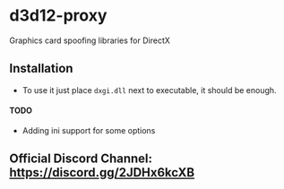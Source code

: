 # d3d12-proxy
Graphics card spoofing libraries for DirectX

## Installation
* To use it just place `dxgi.dll` next to executable, it should be enough.

#### TODO
* Adding ini support for some options 

## Official Discord Channel: https://discord.gg/2JDHx6kcXB
